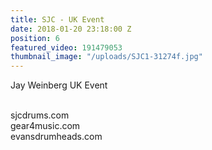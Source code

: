 ```yaml
---
title: SJC - UK Event
date: 2018-01-20 23:18:00 Z
position: 6
featured_video: 191479053
thumbnail_image: "/uploads/SJC1-31274f.jpg"
---
```


Jay Weinberg UK Event<br>

<br>sjcdrums.com<br>
gear4music.com<br>
evansdrumheads.com​